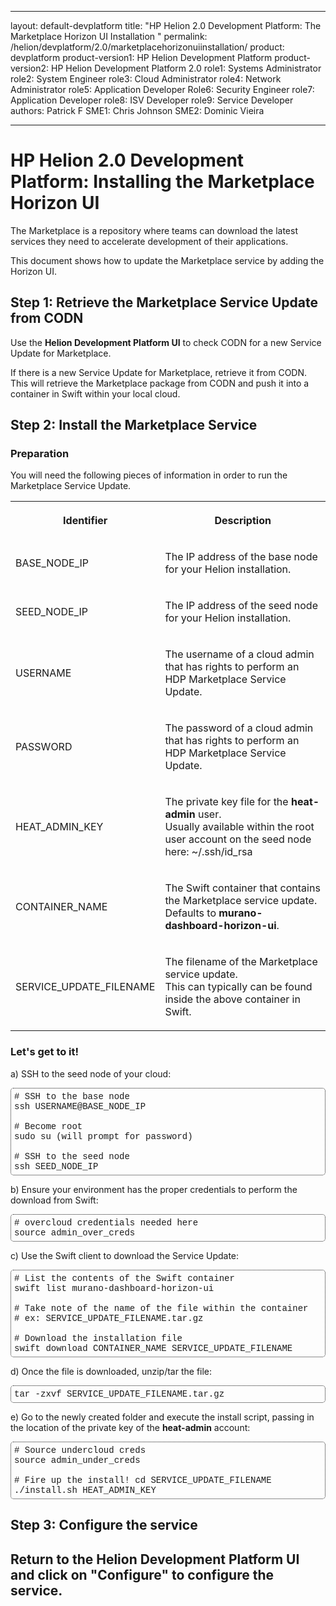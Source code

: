 <style>
.script {
border-style:dotted;
border-width:1px;
border-radius:5px;
padding:5px;
font-family:courier;
}
.comment {
font-color:#}
</style>

---
layout: default-devplatform
title: "HP Helion 2.0 Development Platform: The Marketplace Horizon UI Installation "
permalink: /helion/devplatform/2.0/marketplacehorizonuiinstallation/
product: devplatform
product-version1: HP Helion Development Platform
product-version2: HP Helion Development Platform 2.0
role1: Systems Administrator 
role2: System Engineer
role3: Cloud Administrator
role4: Network Administrator
role5: Application Developer
Role6: Security Engineer
role7: Application Developer 
role8: ISV Developer
role9: Service Developer
authors: Patrick F
SME1: Chris Johnson
SME2: Dominic Vieira

---
<!--UNDER REVISION-->

# HP Helion 2.0 Development Platform: Installing the Marketplace Horizon UI

The Marketplace is a repository where teams can download the latest services they need to accelerate development of their applications. 

This document shows how to update the Marketplace service by adding the Horizon UI.

## Step 1: Retrieve the Marketplace Service Update from CODN

Use the **Helion Development Platform UI** to check CODN for a new Service Update for Marketplace.

If there is a new Service Update for Marketplace, retrieve it from CODN. This will retrieve the Marketplace package from CODN and push it into a container in Swift within your local cloud.

## Step 2: Install the Marketplace Service

### Preparation

You will need the following pieces of information in order to run the Marketplace Service Update.

<table width="100%">
  <tr><th><p>Identifier</p></th><th><p>Description</p></th></tr>
  <tr><td><p>BASE_NODE_IP</p></td><td><p>The IP address of the base node for your Helion installation.</p></td></tr>
  <tr><td><p>SEED_NODE_IP</p></td><td><p>The IP address of the seed node for your Helion installation.</p></td></tr>
  <tr><td><p>USERNAME</p></td><td><p>The username of a cloud admin that has rights to perform an HDP Marketplace Service Update.</p></td></tr>
  <tr><td><p>PASSWORD</p></td><td><p>The password of a cloud admin that has rights to perform an HDP Marketplace Service Update.</p></td></tr>
  <tr><td><p>HEAT_ADMIN_KEY</p></td><td><p>The private key file for the <strong>heat-admin</strong> user. <br />
Usually available within the root user account on the seed node here: ~/.ssh/id_rsa</p></td></tr>
  <tr><td><p>CONTAINER_NAME</p></td><td><p>The Swift container that contains the Marketplace service update. <br />
Defaults to <strong>murano-dashboard-horizon-ui</strong>.</p></td></tr>
  <tr><td><p>SERVICE_UPDATE_FILENAME</p></td><td><p>The filename of the Marketplace service update. <br />
This can typically can be found inside the above container in Swift.</p></td></tr>
</table>

### Let's get to it!

a) SSH to the seed node of your cloud:

<div class="script">
# SSH to the base node <br />
ssh USERNAME@BASE_NODE_IP<br />
<br />
# Become root<br />
sudo su (will prompt for password)<br />
<br />
# SSH to the seed node <br />
ssh SEED_NODE_IP

</div>

b) Ensure your environment has the proper credentials to perform the download from Swift:

<div class="script">
# overcloud credentials needed here <br />
source admin_over_creds
</div>

c) Use the Swift client to download the Service Update:

<div class="script">
# List the contents of the Swift container <br />
swift list murano-dashboard-horizon-ui <br />
<br />
# Take note of the name of the file within the container <br />
# ex: SERVICE_UPDATE_FILENAME.tar.gz <br />
<br />
# Download the installation file <br />
swift download CONTAINER_NAME SERVICE_UPDATE_FILENAME <br />
</div>

d) Once the file is downloaded, unzip/tar the file:

<div class="script">
tar -zxvf SERVICE_UPDATE_FILENAME.tar.gz <br />
</div>

e) Go to the newly created folder and execute the install script, passing in the location of the private key of the <strong>heat-admin</strong> account:

<div class="script">
# Source undercloud creds <br />
source admin_under_creds <br />
<br />
# Fire up the install!
cd SERVICE_UPDATE_FILENAME <br />
./install.sh HEAT_ADMIN_KEY <br />
</div>

## Step 3: Configure the service

Return to the **Helion Development Platform UI** and click on "Configure" to configure the service.
 ----


